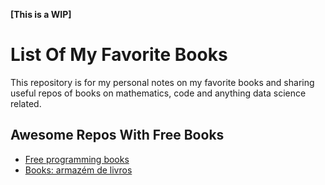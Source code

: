 <b>[This is a WIP]</b>

# List Of My Favorite Books

This repository is for my personal notes on my favorite books and sharing useful repos of books on mathematics, code and anything data science related.

## Awesome Repos With Free Books 

* [Free programming books](https://github.com/EbookFoundation/free-programming-books)
* [Books: armazém de livros](https://github.com/free-educa/books)

